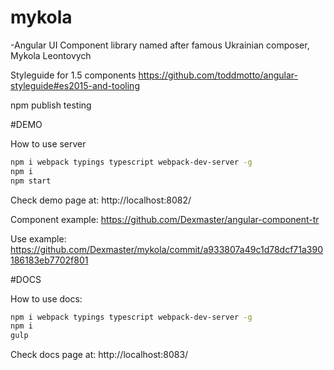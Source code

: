 # mykola
 -Angular UI Component library named after famous Ukrainian composer, Mykola Leontovych

Styleguide for 1.5 components
https://github.com/toddmotto/angular-styleguide#es2015-and-tooling

npm publish testing

#DEMO

How to use server
```sh
npm i webpack typings typescript webpack-dev-server -g
npm i
npm start
```

Check demo page at:
http://localhost:8082/

Component example:
https://github.com/Dexmaster/angular-component-tr

Use example:
https://github.com/Dexmaster/mykola/commit/a933807a49c1d78dcf71a390186183eb7702f801

#DOCS

How to use docs:
```sh
npm i webpack typings typescript webpack-dev-server -g
npm i
gulp
```

Check docs page at:
http://localhost:8083/
